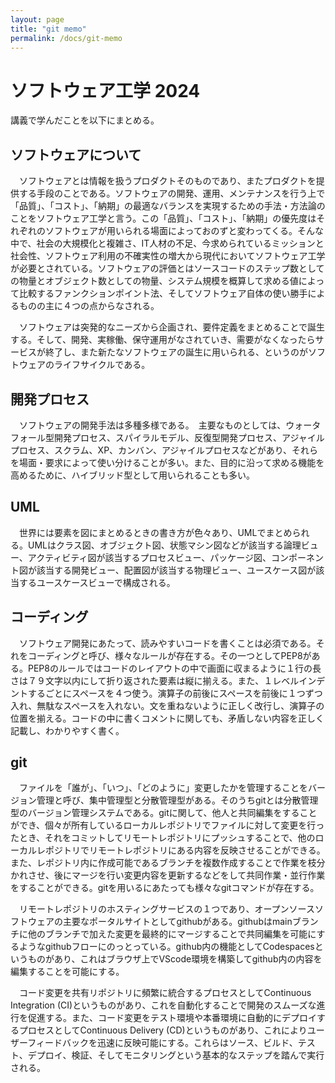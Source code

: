 ```yaml
---
layout: page
title: "git memo"
permalink: /docs/git-memo
---
```


# ソフトウェア工学 2024

講義で学んだことを以下にまとめる。

## ソフトウェアについて

　ソフトウェアとは情報を扱うプロダクトそのものであり、またプロダクトを提供する手段のことである。ソフトウェアの開発、運用、メンテナンスを行う上で「品質」、「コスト」、「納期」の最適なバランスを実現するための手法・方法論のことをソフトウェア工学と言う。この「品質」、「コスト」、「納期」の優先度はそれぞれのソフトウェアが用いられる場面によっておのずと変わってくる。そんな中で、社会の大規模化と複雑さ、IT人材の不足、今求められているミッションと社会性、ソフトウェア利用の不確実性の増大から現代においてソフトウェア工学が必要とされている。ソフトウェアの評価とはソースコードのステップ数としての物量とオブジェクト数としての物量、システム規模を概算して求める値によって比較するファンクションポイント法、そしてソフトウェア自体の使い勝手によるものの主に４つの点からなされる。

　ソフトウェアは突発的なニーズから企画され、要件定義をまとめることで誕生する。そして、開発、実稼働、保守運用がなされていき、需要がなくなったらサービスが終了し、また新たなソフトウェアの誕生に用いられる、というのがソフトウェアのライフサイクルである。

## 開発プロセス

　ソフトウェアの開発手法は多種多様である。　主要なものとしては、ウォータフォール型開発プロセス、スパイラルモデル、反復型開発プロセス、アジャイルプロセス、スクラム、XP、カンバン、アジャイルプロセスなどがあり、それらを場面・要求によって使い分けることが多い。また、目的に沿って求める機能を高めるために、ハイブリッド型として用いられることも多い。

## UML

　世界には要素を図にまとめるときの書き方が色々あり、UMLでまとめられる。UMLはクラス図、オブジェクト図、状態マシン図などが該当する論理ビュー、アクティビティ図が該当するプロセスビュー、パッケージ図、コンポーネント図が該当する開発ビュー、配置図が該当する物理ビュー、ユースケース図が該当するユースケースビューで構成される。

## コーディング

　ソフトウェア開発にあたって、読みやすいコードを書くことは必須である。それをコーディングと呼び、様々なルールが存在する。その一つとしてPEP8がある。PEP8のルールではコードのレイアウトの中で画面に収まるように１行の長さは７９文字以内にして折り返された要素は縦に揃える。また、１レベルインデントするごとにスペースを４つ使う。演算子の前後にスペースを前後に１つずつ入れ、無駄なスペースを入れない。文を重ねないように正しく改行し、演算子の位置を揃える。コードの中に書くコメントに関しても、矛盾しない内容を正しく記載し、わかりやすく書く。　

## git

　ファイルを「誰が」、「いつ」、「どのように」変更したかを管理することをバージョン管理と呼び、集中管理型と分散管理型がある。そのうちgitとは分散管理型のバージョン管理システムである。gitに関して、他人と共同編集をすることができ、個々が所有しているローカルレポジトリでファイルに対して変更を行ったとき、それをコミットしてリモートレポジトリにプッシュすることで、他のローカルレポジトリでリモートレポジトリにある内容を反映させることができる。また、レポジトリ内に作成可能であるブランチを複数作成することで作業を枝分かれさせ、後にマージを行い変更内容を更新するなどをして共同作業・並行作業をすることができる。gitを用いるにあたっても様々なgitコマンドが存在する。

　リモートレポジトリのホスティングサービスの１つであり、オープンソースソフトウェアの主要なポータルサイトとしてgithubがある。githubはmainブランチに他のブランチで加えた変更を最終的にマージすることで共同編集を可能にするようなgithubフローにのっとっている。github内の機能としてCodespacesというものがあり、これはブラウザ上でVScode環境を構築してgithub内の内容を編集することを可能にする。

　コード変更を共有リポジトリに頻繁に統合するプロセスとしてContinuous Integration (CI)というものがあり、これを自動化することで開発のスムーズな進行を促進する。また、コード変更をテスト環境や本番環境に自動的にデプロイするプロセスとしてContinuous Delivery (CD)というものがあり、これによりユーザーフィードバックを迅速に反映可能にする。これらはソース、ビルド、テスト、デプロイ、検証、そしてモニタリングという基本的なステップを踏んで実行される。
